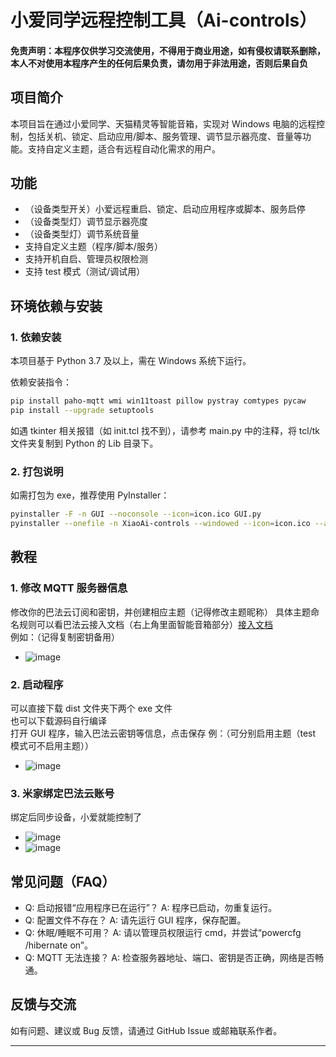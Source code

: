 # 小爱同学远程控制工具（Ai-controls）

#### 免责声明：本程序仅供学习交流使用，不得用于商业用途，如有侵权请联系删除，本人不对使用本程序产生的任何后果负责，请勿用于非法用途，否则后果自负

## 项目简介

本项目旨在通过小爱同学、天猫精灵等智能音箱，实现对 Windows 电脑的远程控制，包括关机、锁定、启动应用/脚本、服务管理、调节显示器亮度、音量等功能。支持自定义主题，适合有远程自动化需求的用户。

## 功能

- （设备类型开关）小爱远程重启、锁定、启动应用程序或脚本、服务启停
- （设备类型灯）调节显示器亮度
- （设备类型灯）调节系统音量
- 支持自定义主题（程序/脚本/服务）
- 支持开机自启、管理员权限检测
- 支持 test 模式（测试/调试用）

## 环境依赖与安装

### 1. 依赖安装

本项目基于 Python 3.7 及以上，需在 Windows 系统下运行。

依赖安装指令：

```bash
pip install paho-mqtt wmi win11toast pillow pystray comtypes pycaw
pip install --upgrade setuptools
```

如遇 tkinter 相关报错（如 init.tcl 找不到），请参考 main.py 中的注释，将 tcl/tk 文件夹复制到 Python 的 Lib 目录下。

### 2. 打包说明

如需打包为 exe，推荐使用 PyInstaller：

```bash
pyinstaller -F -n GUI --noconsole --icon=icon.ico GUI.py
pyinstaller --onefile -n XiaoAi-controls --windowed --icon=icon.ico --add-data "icon.ico;." main.py
```

## 教程

### 1. 修改 MQTT 服务器信息

修改你的巴法云订阅和密钥，并创建相应主题（记得修改主题昵称） 具体主题命名规则可以看巴法云接入文档（右上角里面智能音箱部分）[接入文档](https://cloud.bemfa.com/docs/src/speaker_mi.html)  
例如：（记得复制密钥备用）

- ![image](巴法云.png)

### 2. 启动程序

可以直接下载 dist 文件夹下两个 exe 文件  
也可以下载源码自行编译  
打开 GUI 程序，输入巴法云密钥等信息，点击保存
例：（可分别启用主题（test 模式可不启用主题））

- ![image](GUI.png)

### 3. 米家绑定巴法云账号

绑定后同步设备，小爱就能控制了

- ![image](米家.jpg)
- ![image](小爱同学.jpg)

## 常见问题（FAQ）

- Q: 启动报错“应用程序已在运行”？
  A: 程序已启动，勿重复运行。
- Q: 配置文件不存在？
  A: 请先运行 GUI 程序，保存配置。
- Q: 休眠/睡眠不可用？
  A: 请以管理员权限运行 cmd，并尝试“powercfg /hibernate on”。
- Q: MQTT 无法连接？
  A: 检查服务器地址、端口、密钥是否正确，网络是否畅通。

## 反馈与交流

如有问题、建议或 Bug 反馈，请通过 GitHub Issue 或邮箱联系作者。

---

